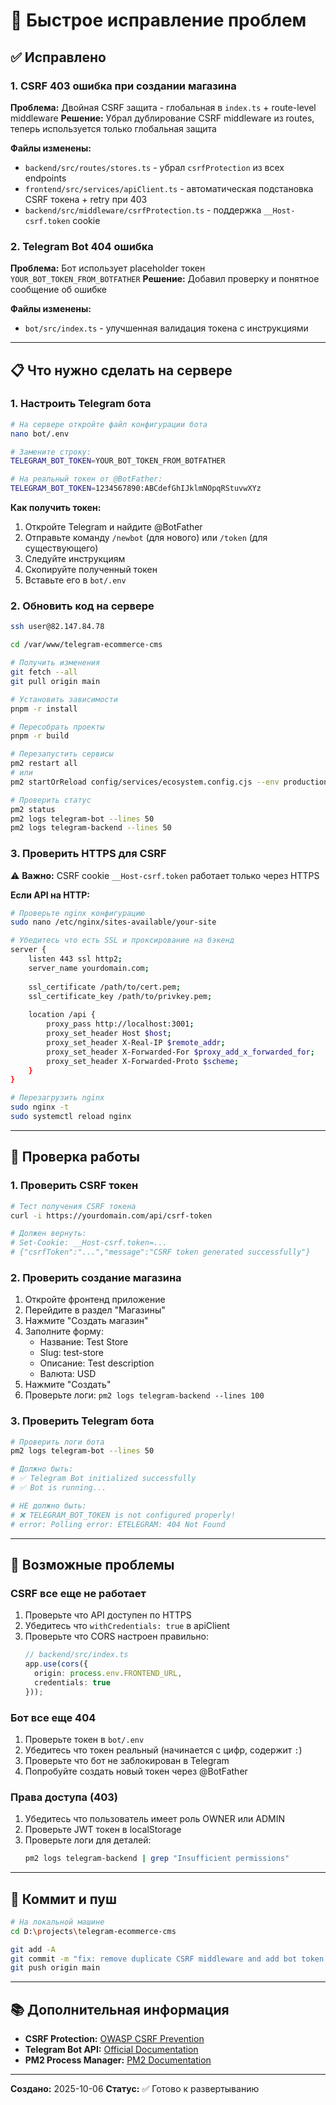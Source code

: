 # 🔧 Быстрое исправление проблем

## ✅ Исправлено

### 1. CSRF 403 ошибка при создании магазина
**Проблема:** Двойная CSRF защита - глобальная в `index.ts` + route-level middleware
**Решение:** Убрал дублирование CSRF middleware из routes, теперь используется только глобальная защита

**Файлы изменены:**
- `backend/src/routes/stores.ts` - убрал `csrfProtection` из всех endpoints
- `frontend/src/services/apiClient.ts` - автоматическая подстановка CSRF токена + retry при 403
- `backend/src/middleware/csrfProtection.ts` - поддержка `__Host-csrf.token` cookie

### 2. Telegram Bot 404 ошибка
**Проблема:** Бот использует placeholder токен `YOUR_BOT_TOKEN_FROM_BOTFATHER`
**Решение:** Добавил проверку и понятное сообщение об ошибке

**Файлы изменены:**
- `bot/src/index.ts` - улучшенная валидация токена с инструкциями

---

## 📋 Что нужно сделать на сервере

### 1. Настроить Telegram бота

```bash
# На сервере откройте файл конфигурации бота
nano bot/.env

# Замените строку:
TELEGRAM_BOT_TOKEN=YOUR_BOT_TOKEN_FROM_BOTFATHER

# На реальный токен от @BotFather:
TELEGRAM_BOT_TOKEN=1234567890:ABCdefGhIJklmNOpqRStuvwXYz
```

**Как получить токен:**
1. Откройте Telegram и найдите @BotFather
2. Отправьте команду `/newbot` (для нового) или `/token` (для существующего)
3. Следуйте инструкциям
4. Скопируйте полученный токен
5. Вставьте его в `bot/.env`

### 2. Обновить код на сервере

```bash
ssh user@82.147.84.78

cd /var/www/telegram-ecommerce-cms

# Получить изменения
git fetch --all
git pull origin main

# Установить зависимости
pnpm -r install

# Пересобрать проекты
pnpm -r build

# Перезапустить сервисы
pm2 restart all
# или
pm2 startOrReload config/services/ecosystem.config.cjs --env production

# Проверить статус
pm2 status
pm2 logs telegram-bot --lines 50
pm2 logs telegram-backend --lines 50
```

### 3. Проверить HTTPS для CSRF

⚠️ **Важно:** CSRF cookie `__Host-csrf.token` работает только через HTTPS

**Если API на HTTP:**
```bash
# Проверьте nginx конфигурацию
sudo nano /etc/nginx/sites-available/your-site

# Убедитесь что есть SSL и проксирование на бэкенд
server {
    listen 443 ssl http2;
    server_name yourdomain.com;
    
    ssl_certificate /path/to/cert.pem;
    ssl_certificate_key /path/to/privkey.pem;
    
    location /api {
        proxy_pass http://localhost:3001;
        proxy_set_header Host $host;
        proxy_set_header X-Real-IP $remote_addr;
        proxy_set_header X-Forwarded-For $proxy_add_x_forwarded_for;
        proxy_set_header X-Forwarded-Proto $scheme;
    }
}

# Перезагрузить nginx
sudo nginx -t
sudo systemctl reload nginx
```

---

## 🧪 Проверка работы

### 1. Проверить CSRF токен
```bash
# Тест получения CSRF токена
curl -i https://yourdomain.com/api/csrf-token

# Должен вернуть:
# Set-Cookie: __Host-csrf.token=...
# {"csrfToken":"...","message":"CSRF token generated successfully"}
```

### 2. Проверить создание магазина
1. Откройте фронтенд приложение
2. Перейдите в раздел "Магазины"
3. Нажмите "Создать магазин"
4. Заполните форму:
   - Название: Test Store
   - Slug: test-store
   - Описание: Test description
   - Валюта: USD
5. Нажмите "Создать"
6. Проверьте логи: `pm2 logs telegram-backend --lines 100`

### 3. Проверить Telegram бота
```bash
# Проверить логи бота
pm2 logs telegram-bot --lines 50

# Должно быть:
# ✅ Telegram Bot initialized successfully
# ✅ Bot is running...

# НЕ должно быть:
# ❌ TELEGRAM_BOT_TOKEN is not configured properly!
# error: Polling error: ETELEGRAM: 404 Not Found
```

---

## 🐛 Возможные проблемы

### CSRF все еще не работает
1. Проверьте что API доступен по HTTPS
2. Убедитесь что `withCredentials: true` в apiClient
3. Проверьте что CORS настроен правильно:
   ```typescript
   // backend/src/index.ts
   app.use(cors({
     origin: process.env.FRONTEND_URL,
     credentials: true
   }));
   ```

### Бот все еще 404
1. Проверьте токен в `bot/.env`
2. Убедитесь что токен реальный (начинается с цифр, содержит `:`)
3. Проверьте что бот не заблокирован в Telegram
4. Попробуйте создать новый токен через @BotFather

### Права доступа (403)
1. Убедитесь что пользователь имеет роль OWNER или ADMIN
2. Проверьте JWT токен в localStorage
3. Проверьте логи для деталей:
   ```bash
   pm2 logs telegram-backend | grep "Insufficient permissions"
   ```

---

## 📝 Коммит и пуш

```bash
# На локальной машине
cd D:\projects\telegram-ecommerce-cms

git add -A
git commit -m "fix: remove duplicate CSRF middleware and add bot token validation"
git push origin main
```

---

## 📚 Дополнительная информация

- **CSRF Protection:** [OWASP CSRF Prevention](https://cheatsheetseries.owasp.org/cheatsheets/Cross-Site_Request_Forgery_Prevention_Cheat_Sheet.html)
- **Telegram Bot API:** [Official Documentation](https://core.telegram.org/bots/api)
- **PM2 Process Manager:** [PM2 Documentation](https://pm2.keymetrics.io/docs/usage/quick-start/)

---

**Создано:** 2025-10-06
**Статус:** ✅ Готово к развертыванию

